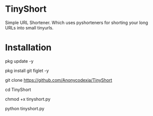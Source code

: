 # TinyShort
Simple URL Shortener. Which uses pyshorteners for shorting your long URLs into small tinyurls. 

# Installation
pkg update -y

pkg install git figlet -y

git clone https://github.com/Anonycodexia/TinyShort

cd TinyShort

chmod +x tinyshort.py

python tinyshort.py
